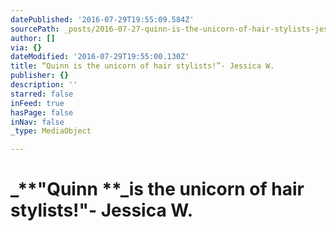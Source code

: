 ```yaml
---
datePublished: '2016-07-29T19:55:09.584Z'
sourcePath: _posts/2016-07-27-quinn-is-the-unicorn-of-hair-stylists-jessica-w.md
author: []
via: {}
dateModified: '2016-07-29T19:55:00.130Z'
title: “Quinn is the unicorn of hair stylists!”- Jessica W.
publisher: {}
description: ''
starred: false
inFeed: true
hasPage: false
inNav: false
_type: MediaObject

---
```

# _**"Quinn **_is the unicorn of hair stylists!"- Jessica W.